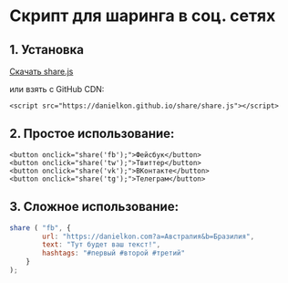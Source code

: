 # Скрипт для шаринга в соц. сетях

## 1. Установка

<a target="_blank" href="https://danielkon.github.io/share/share.js" class="btn btn-lg btn-primary mb-5" download>Скачать share.js</a><p> </p>
<p>или взять с GitHub CDN: </p>

`<script src="https://danielkon.github.io/share/share.js"></script>`

## 2. Простое использование:

`<button onclick="share('fb');">Фейсбук</button>`<br>
`<button onclick="share('tw');">Твиттер</button>`<br>
`<button onclick="share('vk');">ВКонтакте</button>`<br>
`<button onclick="share('tg');">Телеграм</button>`<br>

## 3. Сложное использование: 

```javascript
share ( "fb", {
        url: "https://danielkon.com?a=Австралия&b=Бразилия",
        text: "Тут будет ваш текст!",
        hashtags: "#первый #второй #третий"
    }
);
```
